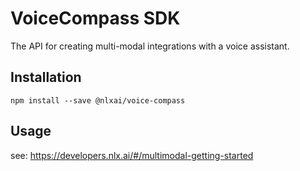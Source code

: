 # VoiceCompass SDK

The API for creating multi-modal integrations with a voice assistant.

## Installation

`npm install --save @nlxai/voice-compass`

## Usage

see: https://developers.nlx.ai/#/multimodal-getting-started
